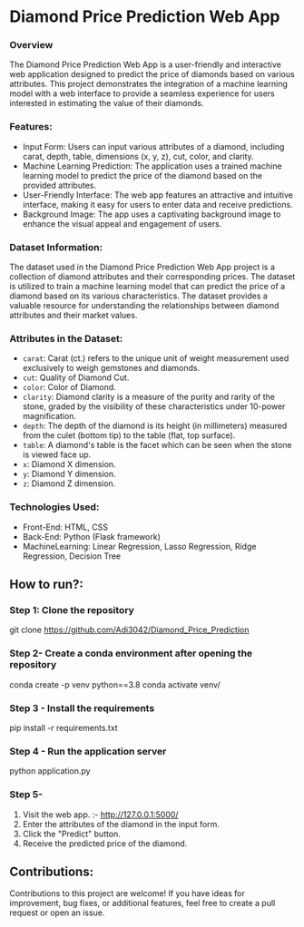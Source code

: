 #  Diamond Price Prediction Web App


### Overview
The Diamond Price Prediction Web App is a user-friendly and interactive web application designed to predict the price of diamonds based on various attributes. This project demonstrates the integration of a machine learning model with a web interface to provide a seamless experience for users interested in estimating the value of their diamonds.

### **Features:**
- Input Form: Users can input various attributes of a diamond, including carat, depth, table, dimensions (x, y, z), cut, color, and clarity.
- Machine Learning Prediction: The application uses a trained machine learning model to predict the price of the diamond based on the provided attributes.
- User-Friendly Interface: The web app features an attractive and intuitive interface, making it easy for users to enter data and receive predictions.
- Background Image: The app uses a captivating background image to enhance the visual appeal and engagement of users.


###  **Dataset Information:**
The dataset used in the Diamond Price Prediction Web App project is a collection of diamond attributes and their corresponding prices. The dataset is utilized to train a machine learning model that can predict the price of a diamond based on its various characteristics. The dataset provides a valuable resource for understanding the relationships between diamond attributes and their market values.

### **Attributes in the Dataset:**
- `carat`: Carat (ct.) refers to the unique unit of weight measurement used exclusively to weigh gemstones and diamonds.
- `cut`: Quality of Diamond Cut.
- `color`: Color of Diamond.
- `clarity`: Diamond clarity is a measure of the purity and rarity of the stone, graded by the visibility of these characteristics under 10-power magnification.
- `depth`: The depth of the diamond is its height (in millimeters) measured from the culet (bottom tip) to the table (flat, top surface).
- `table`: A diamond's table is the facet which can be seen when the stone is viewed face up.
- `x`: Diamond X dimension.
- `y`: Diamond Y dimension.
- `z`: Diamond Z dimension.
  
### **Technologies Used:**
- Front-End: HTML, CSS
- Back-End: Python (Flask framework)
- MachineLearning: Linear Regression, Lasso Regression, Ridge Regression, Decision Tree

## **How to run?:**
### Step 1: Clone the repository
git clone https://github.com/Adi3042/Diamond_Price_Prediction

### Step 2- Create a conda environment after opening the repository
conda create -p venv python==3.8
conda activate venv/

### Step 3 - Install the requirements
pip install -r requirements.txt

### Step 4 - Run the application server
python application.py

### Step 5-
1. Visit the web app. :- http://127.0.0.1:5000/
2. Enter the attributes of the diamond in the input form.
3. Click the "Predict" button.
4. Receive the predicted price of the diamond.

## **Contributions:**
Contributions to this project are welcome! If you have ideas for improvement, bug fixes, or additional features, feel free to create a pull request or open an issue.


